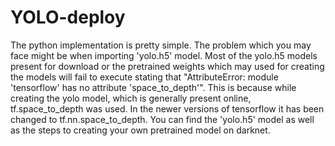 # YOLO-deploy

The python implementation is pretty simple.
The problem which you may face might be when importing 'yolo.h5' model.
Most of the yolo.h5 models present for download or the pretrained weights which may used for creating the models will fail to execute stating that "AttributeError: module 'tensorflow' has no attribute 'space_to_depth'".
This is because while creating the yolo model, which is generally present online, tf.space_to_depth was used.
In the newer versions of tensorflow it has been changed to tf.nn.space_to_depth.
You can find the 'yolo.h5' model as well as the steps to creating your own pretrained model on darknet.

 
